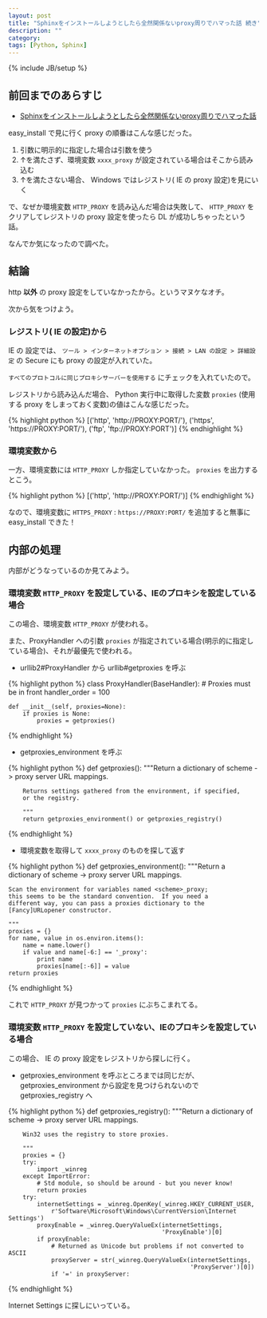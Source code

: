 ```yaml
---
layout: post
title: "Sphinxをインストールしようとしたら全然関係ないproxy周りでハマった話 続き"
description: ""
category: 
tags: [Python, Sphinx]
---
```

{% include JB/setup %}

## 前回までのあらすじ

- [Sphinxをインストールしようとしたら全然関係ないproxy周りでハマった話](http://gosyujin.github.io/2013/08/21/sphinx-install-python-proxy/)

easy_install で見に行く proxy の順番はこんな感じだった。

1. 引数に明示的に指定した場合は引数を使う
1. ↑を満たさず、環境変数 `xxxx_proxy` が設定されている場合はそこから読み込む
1. ↑を満たさない場合、 Windows ではレジストリ( IE の proxy 設定)を見にいく

で、なぜか環境変数 `HTTP_PROXY` を読み込んだ場合は失敗して、 `HTTP_PROXY` をクリアしてレジストリの proxy 設定を使ったら DL が成功しちゃったという話。

なんでか気になったので調べた。

## 結論

http **以外** の proxy 設定をしていなかったから。というマヌケなオチ。

次から気をつけよう。

### レジストリ( IE の設定)から

IE の 設定では、 `ツール > インターネットオプション > 接続 > LAN の設定 > 詳細設定` の Secure にも proxy の設定が入れていた。

`すべてのプロトコルに同じプロキシサーバーを使用する` にチェックを入れていたので。

レジストリから読み込んだ場合、 Python 実行中に取得した変数 `proxies` (使用する proxy をしまっておく変数)の値はこんな感じだった。

{% highlight python %}
[('http', 'http://PROXY:PORT/'), ('https', 'https://PROXY:PORT/'), ('ftp', 'ftp://PROXY:PORT')]
{% endhighlight %}

### 環境変数から

一方、環境変数には `HTTP_PROXY` しか指定していなかった。 `proxies` を出力するとこう。

{% highlight python %}
[('http', 'http://PROXY:PORT/')]
{% endhighlight %}

なので、環境変数に `HTTPS_PROXY` : `https://PROXY:PORT/` を追加すると無事に easy_install できた！

## 内部の処理

内部がどうなっているのか見てみよう。

### 環境変数 `HTTP_PROXY` を設定している、IEのプロキシを設定している場合

この場合、環境変数 `HTTP_PROXY` が使われる。

また、ProxyHandler への引数 `proxies` が指定されている場合(明示的に指定している場合)、それが最優先で使われる。

- urllib2#ProxyHandler から urllib#getproxies を呼ぶ

{% highlight python %}
class ProxyHandler(BaseHandler):
    # Proxies must be in front
    handler_order = 100

    def __init__(self, proxies=None):
        if proxies is None:
            proxies = getproxies()
{% endhighlight %}

- getproxies_environment を呼ぶ

{% highlight python %}
    def getproxies():
        """Return a dictionary of scheme -> proxy server URL mappings.

        Returns settings gathered from the environment, if specified,
        or the registry.

        """
        return getproxies_environment() or getproxies_registry()
{% endhighlight %}

- 環境変数を取得して `xxxx_proxy` のものを探して返す

{% highlight python %}
def getproxies_environment():
    """Return a dictionary of scheme -> proxy server URL mappings.

    Scan the environment for variables named <scheme>_proxy;
    this seems to be the standard convention.  If you need a
    different way, you can pass a proxies dictionary to the
    [Fancy]URLopener constructor.

    """
    proxies = {}
    for name, value in os.environ.items():
        name = name.lower()
        if value and name[-6:] == '_proxy':
            print name
            proxies[name[:-6]] = value
    return proxies
{% endhighlight %}

これで `HTTP_PROXY` が見つかって `proxies` にぶちこまれてる。

### 環境変数 `HTTP_PROXY` を設定していない、IEのプロキシを設定している場合

この場合、 IE の proxy 設定をレジストリから探しに行く。

- getproxies_environment を呼ぶところまでは同じだが、 getproxies_environment から設定を見つけられないので getproxies_registry へ

{% highlight python %}
   def getproxies_registry():
        """Return a dictionary of scheme -> proxy server URL mappings.

        Win32 uses the registry to store proxies.

        """
        proxies = {}
        try:
            import _winreg
        except ImportError:
            # Std module, so should be around - but you never know!
            return proxies
        try:
            internetSettings = _winreg.OpenKey(_winreg.HKEY_CURRENT_USER,
                r'Software\Microsoft\Windows\CurrentVersion\Internet Settings')
            proxyEnable = _winreg.QueryValueEx(internetSettings,
                                               'ProxyEnable')[0]
            if proxyEnable:
                # Returned as Unicode but problems if not converted to ASCII
                proxyServer = str(_winreg.QueryValueEx(internetSettings,
                                                       'ProxyServer')[0])
                if '=' in proxyServer:
{% endhighlight %}

Internet Settings に探しにいっている。
